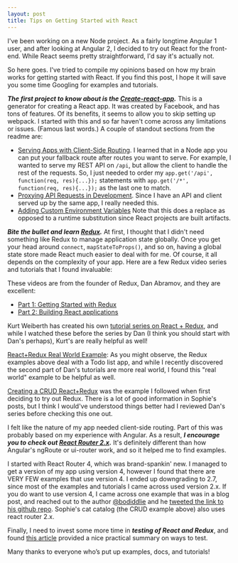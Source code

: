 ```yaml
---
layout: post
title: Tips on Getting Started with React
---
```


I've been working on a new Node project.  As a fairly longtime Angular 1 user, and after looking at Angular 2, I decided to try out React for the front-end. While React seems pretty straightforward, I'd say it's actually not.

So here goes. I've tried to compile my opinions based on how my brain works for getting started with React.  If you find this post, I hope it will save you some time Googling for examples and tutorials.

***The first project to know about is the [Create-react-app](https://github.com/facebookincubator/create-react-app).*** This is a generator for creating a React app.  It was created by Facebook, and has tons of features.  Of its benefits, it seems to allow you to skip setting up webpack.  I started with this and so far haven't come across any limitations or issues.  (Famous last words.)  A couple of standout sections from the readme are:

* [Serving Apps with Client-Side Routing](https://github.com/facebookincubator/create-react-app/blob/master/packages/react-scripts/template/README.md#serving-apps-with-client-side-routing).  I learned that in a Node app you can put your fallback route after routes you want to serve.  For example, I wanted to serve my REST API on `/api`, but allow the client to handle the rest of the requests.  So, I just needed to order my `app.get('/api', function(req, res){...});` statements with `app.get('/*', function(req, res){...});` as the last one to match.
* [Proxying API Requests in Development](https://github.com/facebookincubator/create-react-app/blob/master/packages/react-scripts/template/README.md#proxying-api-requests-in-development).  Since I have an API and client served up by the same app, I really needed this.
* [Adding Custom Environment Variables](https://github.com/facebookincubator/create-react-app/blob/master/packages/react-scripts/template/README.md#adding-custom-environment-variables)  Note that this does a replace as opposed to a runtime substitution since React projects are built artifacts.

***Bite the bullet and learn [Redux](http://redux.js.org/).*** At first, I thought that I didn't need something like Redux to manage application state globally.  Once you get your head around `connect`, `mapStateToProps()`, and so on, having a global state store made React much easier to deal with for me. Of course, it all depends on the complexity of your app.  Here are a few Redux video series and tutorials that I found invaluable:

These videos are from the founder of Redux, Dan Abramov, and they are excellent:

* [Part 1: Getting Started with Redux](https://egghead.io/series/getting-started-with-redux)
* [Part 2: Building React applications](https://egghead.io/courses/building-react-applications-with-idiomatic-redux)

Kurt Weiberth has created his own [tutorial series on React + Redux](https://www.youtube.com/playlist?list=PLQDnxXqV213JJFtDaG0aE9vqvp6Wm7nBg), and while I watched these before the series by Dan (I think you should start with Dan's perhaps), Kurt's are really helpful as well!

[React+Redux Real World Example](https://github.com/gothinkster/react-redux-realworld-example-app): As you might observe, the Redux examples above deal with a Todo list app, and while I recently discovered the second part of Dan's tutorials are more real world, I found this "real world" example to be helpful as well.

[Creating a CRUD React+Redux](http://www.thegreatcodeadventure.com/building-a-simple-crud-app-with-react-redux-part-1/) was the example I followed when first deciding to try out Redux.  There is a lot of good information in Sophie's posts, but I think I would've understood things better had I reviewed Dan's series before checking this one out.

I felt like the nature of my app needed client-side routing.  Part of this was probably based on my experience with Angular.  As a result, ***I encourage you to check out [React Router 2.x](https://github.com/ReactTraining/react-router/blob/v2.8.1/docs/guides/README.md).*** It's definitely different than how Angular's ngRoute or ui-router work, and so it helped me to find examples.

I started with React Router 4, which was brand-spankin' new.  I managed to get a version of my app using version 4, however I found that there are VERY FEW examples that use version 4.  I ended up downgrading to 2.7, since most of the examples and tutorials I came across used version 2.x. If you do want to use version 4, I came across one example that was in a blog post, and reached out to the author [@bodiddlie](https://twitter.com/bodiddlie) and he [tweeted the link to his github repo](https://twitter.com/bodiddlie/status/852271980879396865). Sophie's cat catalog (the CRUD example above) also uses react router 2.x. 

Finally, I need to invest some more time in ***testing of React and Redux***, and found [this article](https://medium.com/javascript-inside/some-thoughts-on-testing-react-redux-applications-8571fbc1b78f) provided a nice practical summary on ways to test.

Many thanks to everyone who’s put up examples, docs, and tutorials!
